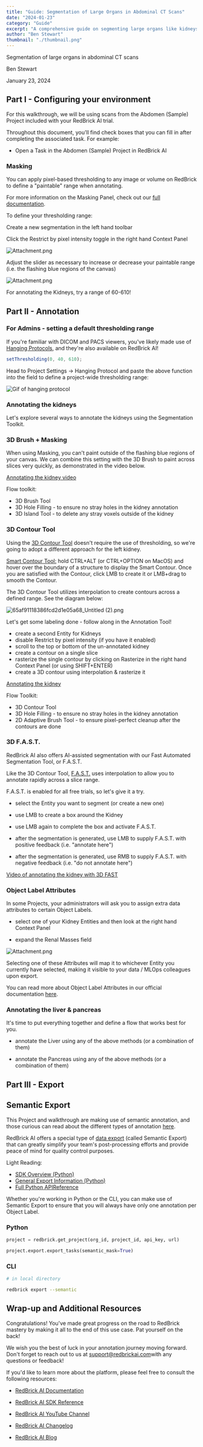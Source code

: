 ```yaml
---
title: "Guide: Segmentation of Large Organs in Abdominal CT Scans"
date: "2024-01-23"
category: "Guide"
excerpt: "A comprehensive guide on segmenting large organs like kidneys, liver, and pancreas using RedBrick AI's advanced tools. Learn multiple segmentation techniques including 3D Brush with masking, 3D Contour Tool, and F.A.S.T. AI-assisted segmentation."
author: "Ben Stewart"
thumbnail: "./thumbnail.png"
---
```


Segmentation of large organs in abdominal CT scans

Ben Stewart

January 23, 2024

## Part I - Configuring your environment

For this walkthrough, we will be using scans from the Abdomen (Sample)
Project included with your RedBrick AI trial.

Throughout this document, you'll find check boxes that you
can fill in after completing the associated task. For example:

- Open a Task in the Abdomen (Sample) Project in RedBrick AI

### Masking

You can apply pixel-based thresholding to any image or volume on
RedBrick to define a "paintable" range when annotating.

For more information on the Masking Panel, check out our [full
documentation](https://docs.redbrickai.com/annotation-and-viewer/visualization-and-masking#restrict-by-pixel-intensity).

To define your thresholding range:

Create a new segmentation in the left hand toolbar

Click the Restrict by pixel intensity toggle in the right hand Context Panel

![Attachment.png](./image3.png)

Adjust the slider as necessary to increase or decrease your paintable range (i.e. the flashing blue regions of the canvas)

![Attachment.png](./image4.gif)

For annotating the Kidneys, try a range of 60-610!

## Part II - Annotation

### For Admins - setting a default thresholding range

If you're familiar with DICOM and PACS viewers,
you've likely made use of [Hanging Protocols](https://docs.redbrickai.com/annotation-and-viewer/viewer-basics/custom-hanging-protocol#custom-hanging-protocol-format-reference), and they're also available on RedBrick AI!

```ts
setThresholding(0, 40, 610);
```

Head to Project Settings → Hanging Protocol and paste the above function into the field to define a project-wide thresholding range:

![Gif of hanging protocol](./image5.gif)

### Annotating the kidneys

Let's explore several ways to annotate the kidneys using
the Segmentation Toolkit.

### 3D Brush + Masking

When using Masking, you can't paint outside of the flashing
blue regions of your canvas. We can combine this setting with the 3D
Brush to paint across slices very quickly, as demonstrated in the video
below.

[Annotating the kidney video](./Annotating%20the%20kidney%20with%20the%203D%20Brush,%203D%20Hole%20Filling,%20&%203D%20Island%20Tool.mp4)

Flow toolkit:

- 3D Brush Tool
- 3D Hole Filling - to ensure no stray holes in the kidney annotation
- 3D Island Tool - to delete any stray voxels outside of the kidney

### 3D Contour Tool

Using the [3D Contour
Tool](https://docs.redbrickai.com/annotation-and-viewer/segmentation/segmentation-tools#contour-tool) doesn't require the use of thresholding, so we're going to adopt a different approach for the left kidney.

[Smart Contour Tool:](https://docs.redbrickai.com/annotation-and-viewer/segmentation/segmentation-tools#contour-tool) hold CTRL+ALT (or CTRL+OPTION on MacOS) and hover over the boundary of a structure to display the Smart Contour. Once you are satisfied with the Contour, click LMB to create it or LMB+drag to smooth the Contour.

The 3D Contour Tool utilizes interpolation to create contours across a defined range. See the diagram below:

![65af91118386fcd2d1e05a68_Untitled
(2).png](./image2.png)

Let's get some labeling done - follow along in the
Annotation Tool!

- create a second Entity for Kidneys
- disable Restrict by pixel intensity (if you have it enabled)
- scroll to the top or bottom of the un-annotated kidney
- create a contour on a single slice
- rasterize the single contour by clicking on Rasterize in the right hand Context Panel (or using SHIFT+ENTER)
- create a 3D contour using interpolation & rasterize it

[Annotating the kidney](./Annotating%20the%20kidney%20with%203D%20Contour%20Tool.mp4)

Flow Toolkit:

- 3D Contour Tool
- 3D Hole Filling - to ensure no stray holes in the kidney annotation
- 2D Adaptive Brush Tool - to ensure pixel-perfect cleanup after the
  contours are done

### 3D F.A.S.T.

RedBrick AI also offers AI-assisted segmentation with our Fast Automated Segmentation Tool, or F.A.S.T.

Like the 3D Contour Tool, [F.A.S.T.](https://www.notion.so/da3b77b233034b3fa0d0d4aacf97fc5b?pvs=21) uses interpolation to allow you to annotate rapidly across a slice range.

F.A.S.T. is enabled for all free trials, so let's give it a try.

- select the Entity you want to segment (or create a new one)
- use LMB to create a box around the Kidney

- use LMB again to complete the box and activate F.A.S.T.
- after the segmentation is generated, use LMB to supply F.A.S.T. with
  positive feedback (i.e. "annotate here")
- after the segmentation is generated, use RMB to supply F.A.S.T. with negative feedback (i.e. "do not annotate here")

[Video of annotating the kidney with 3D FAST](./Annotating%20the%20kidney%20with%203D%20FAST.mp4)

### Object Label Attributes

In some Projects, your administrators will ask you to assign extra data attributes to certain Object Labels.

- select one of your Kidney Entities and then look at the right hand Context Panel

- expand the Renal Masses field

![Attachment.png](./image6.png)

Selecting one of these Attributes will map it to whichever Entity you
currently have selected, making it visible to your data / MLOps
colleagues upon export.

You can read more about Object Label Attributes in our official
documentation
[here](https://docs.redbrickai.com/projects/taxonomies#object-label-attributes).

### Annotating the liver & pancreas

It's time to put everything together and define a flow that
works best for you.

- annotate the Liver using any of the above methods (or a combination of them)

- annotate the Pancreas using any of the above methods (or a combination of them)

## Part III - Export

## Semantic Export

This Project and walkthrough are making use of semantic annotation, and those curious can read about the different types of annotation [here](https://docs.redbrickai.com/annotation-and-viewer/segmentation/instance-vs.-semantic).

RedBrick AI offers a special type of [data export](https://docs.redbrickai.com/python-sdk/sdk-overview/exporting-annotations) (called Semantic Export) that can greatly simplify your team's post-processing efforts and provide peace of mind for quality control purposes.

Light Reading:

- [SDK Overview (Python)](https://docs.redbrickai.com/python-sdk/sdk-overview)
- [General Export Information (Python)](https://docs.redbrickai.com/python-sdk/sdk-overview/exporting-annotations)
- [Full Python APIReference](https://redbrick-sdk.readthedocs.io/en/stable/sdk.html)

Whether you're working in Python or the CLI, you can make
use of Semantic Export to ensure that you will always have only one annotation per Object Label.

### Python

```python
project = redbrick.get_project(org_id, project_id, api_key, url)

project.export.export_tasks(semantic_mask=True)
```

### CLI

```bash
# in local directory

redbrick export --semantic
```

## Wrap-up and Additional Resources

Congratulations! You've made great progress on the road to
RedBrick mastery by making it all to the end of this use case. Pat yourself on the back!

We wish you the best of luck in your annotation journey moving forward. Don't forget to reach out to us at [support@redbrickai.com](mailto:support@redbrickai.com)with any questions or feedback!

If you'd like to learn more about the platform, please feel free to consult the following resources:

- [RedBrick AI Documentation](https://docs.redbrickai.com/)

- [RedBrick AI SDK Reference](https://redbrick-sdk.readthedocs.io/en/stable/sdk.html)

- [RedBrick AI YouTube Channel](https://youtube.com/@redbrickai)

- [RedBrick AI Changelog](https://changelog.redbrickai.com/)

- [RedBrick AI Blog](https://blog.redbrickai.com/)
